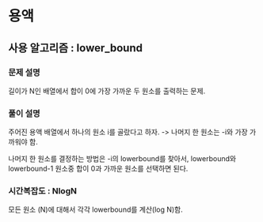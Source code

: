 # 용액

## 사용 알고리즘 : lower_bound

### 문제 설명
길이가 N인 배열에서 합이 0에 가장 가까운 두 원소를 출력하는 문제.

### 풀이 설명

주어진 용액 배열에서 하나의 원소 i를 골랐다고 하자.
-> 나머지 한 원소는 -i와 가장 가까워야 함.

나머지 한 원소를 결정하는 방법은 -i의 lowerbound를 찾아서, lowerbound와 lowerbound-1 원소중 합이 0과 가까운 원소를 선택하면 된다.

### 시간복잡도 : NlogN

모든 원소 (N)에 대해서 각각 lowerbound를 계산(log N)함.
